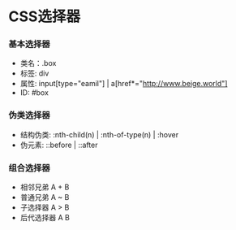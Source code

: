 # CSS选择器
### 基本选择器
- 类名：.box 
- 标签: div 
- 属性: input[type="eamil"]  | a[href*="http://www.beige.world"]
- ID: #box
### 伪类选择器
- 结构伪类: :nth-child(n) | :nth-of-type(n) | :hover
- 伪元素: ::before | ::after
### 组合选择器
- 相邻兄弟 A + B
- 普通兄弟 A ~ B
- 子选择器 A > B
- 后代选择器 A  B
